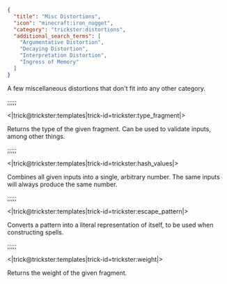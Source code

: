 ```json
{
  "title": "Misc Distortions",
  "icon": "minecraft:iron_nugget",
  "category": "trickster:distortions",
  "additional_search_terms": [
    "Argumentative Distortion",
    "Decaying Distortion",
    "Interpretation Distortion",
    "Ingress of Memory"
  ]
}
```

A few miscellaneous distortions that don't fit into any other category.

;;;;;

<|trick@trickster:templates|trick-id=trickster:type_fragment|>

Returns the type of the given fragment. Can be used to validate inputs, among other things.

;;;;;

<|trick@trickster:templates|trick-id=trickster:hash_values|>

Combines all given inputs into a single, arbitrary number. The same inputs will always produce the same number.

;;;;;

<|trick@trickster:templates|trick-id=trickster:escape_pattern|>

Converts a pattern into a literal representation of itself, to be used when constructing spells.

;;;;;

<|trick@trickster:templates|trick-id=trickster:weight|>

Returns the weight of the given fragment.


